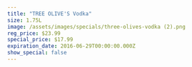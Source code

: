 ```yaml
---
title: "TREE OLIVE'S Vodka"
size: 1.75L
image: /assets/images/specials/three-olives-vodka (2).png
reg_price: $23.99
special_price: $17.99
expiration_date: 2016-06-29T00:00:00.000Z
show_special: false
---
```



